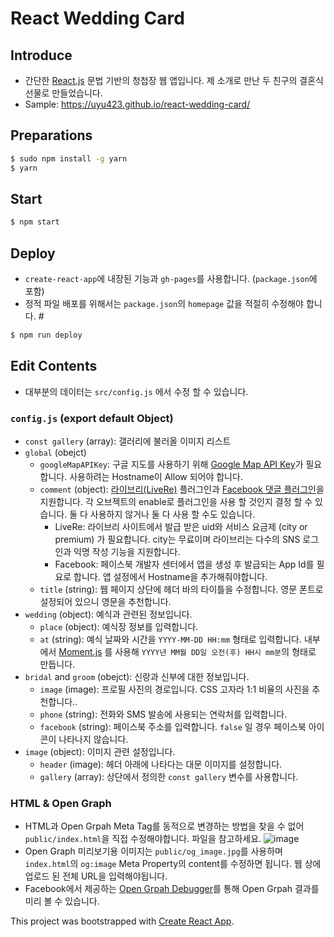 # React Wedding Card

## Introduce
- 간단한 [React.js](https://reactjs.org/) 문법 기반의 청첩장 웹 앱입니다. 제 소개로 만난 두 친구의 결혼식 선물로 만들었습니다.
- Sample: https://uyu423.github.io/react-wedding-card/

## Preparations
```bash
$ sudo npm install -g yarn
$ yarn
```

## Start
```bash
$ npm start
```

## Deploy
- `create-react-app`에 내장된 기능과 `gh-pages`를 사용합니다. (`package.json`에 포함)
- 정적 파일 배포를 위해서는 `package.json`의 `homepage` 값을 적절히 수정해야 합니다. #
```bash
$ npm run deploy
```

## Edit Contents
- 대부분의 데이터는 `src/config.js` 에서 수정 할 수 있습니다.

### `config.js` (export default Object)
- `const gallery` (array): 갤러리에 불러올 이미지 리스트
- `global` (obejct)
  - `googleMapAPIKey`: 구글 지도를 사용하기 위해 [Google Map API Key](https://console.developers.google.com/apis)가 필요합니다. 사용하려는 Hostname이 Allow 되어야 합니다.
  - `comment` (object): [라이브리(LiveRe)](https://livere.com/) 플러그인과 [Facebook 댓글 플러그인](https://developers.facebook.com/docs/plugins/comments?locale=ko_KR)을 지원합니다. 각 오브젝트의 enable로 플러그인을 사용 할 것인지 결정 할 수 있습니다. 둘 다 사용하지 않거나 둘 다 사용 할 수도 있습니다.
    - LiveRe: 라이브리 사이트에서 발급 받은 uid와 서비스 요금제 (city or premium) 가 필요합니다. city는 무료이며 라이브리는 다수의 SNS 로그인과 익명 작성 기능을 지원합니다.
    - Facebook: 페이스북 개발자 센터에서 앱을 생성 후 발급되는 App Id를 필요로 합니다. 앱 설정에서 Hostname을 추가해줘야합니다.
  - `title` (string): 웹 페이지 상단에 헤더 바의 타이틀을 수정합니다. 영문 폰트로 설정되어 있으니 영문을 추천합니다.
- `wedding` (object): 예식과 관련된 정보입니다.
  - `place` (object): 예식장 정보를 입력합니다.
  - `at` (string): 예식 날짜와 시간을 `YYYY-MM-DD HH:mm` 형태로 입력합니다. 내부에서 [Moment.js](https://momentjs.com/) 를 사용해 `YYYY년 MM월 DD일 오전(후) HH시 mm분`의 형태로 만듭니다.
- `bridal` and `groom` (obejct): 신랑과 신부에 대한 정보입니다.
  - `image` (image): 프로필 사진의 경로입니다. CSS 고자라 1:1 비율의 사진을 추천합니다..
  - `phone` (string): 전화와 SMS 발송에 사용되는 연락처를 입력합니다.
  - `facebook` (string): 페이스북 주소를 입력합니다. `false` 일 경우 페이스북 아이콘이 나타나지 않습니다.
- `image` (object): 이미지 관련 설정입니다.
  - `header` (image): 헤더 아래에 나타다는 대문 이미지를 설정합니다.
  - `gallery` (array): 상단에서 정의한 `const gallery` 변수를 사용합니다.

### HTML & Open Graph
- HTML과 Open Grpah Meta Tag를 동적으로 변경하는 방법을 찾을 수 없어 `public/index.html`을 직접 수정해야합니다. 파일을 참고하세요.
![image](https://user-images.githubusercontent.com/8033320/34060722-43838452-e228-11e7-8990-05d426bb2e29.png)
- Open Graph 미리보기용 이미지는 `public/og_image.jpg`를 사용하며 `index.html`의 `og:image` Meta Property의 content를 수정하면 됩니다. 웹 상에 업로드 된 전체 URL을 입력해야됩니다.
- Facebook에서 제공하는 [Open Grpah Debugger](https://developers.facebook.com/tools/debug/)를 통해 Open Grpah 결과를 미리 볼 수 있습니다.


This project was bootstrapped with [Create React App](https://github.com/facebookincubator/create-react-app).
